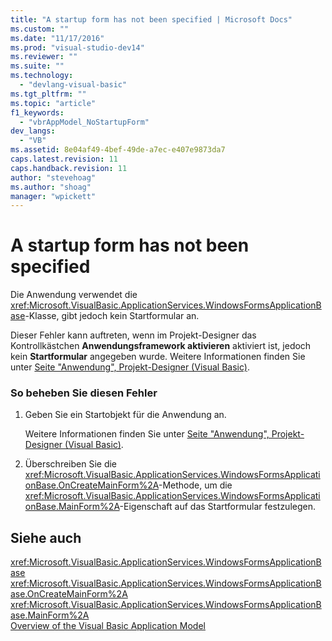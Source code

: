 ```yaml
---
title: "A startup form has not been specified | Microsoft Docs"
ms.custom: ""
ms.date: "11/17/2016"
ms.prod: "visual-studio-dev14"
ms.reviewer: ""
ms.suite: ""
ms.technology: 
  - "devlang-visual-basic"
ms.tgt_pltfrm: ""
ms.topic: "article"
f1_keywords: 
  - "vbrAppModel_NoStartupForm"
dev_langs: 
  - "VB"
ms.assetid: 8e04af49-4bef-49de-a7ec-e407e9873da7
caps.latest.revision: 11
caps.handback.revision: 11
author: "stevehoag"
ms.author: "shoag"
manager: "wpickett"
---
```

# A startup form has not been specified
Die Anwendung verwendet die <xref:Microsoft.VisualBasic.ApplicationServices.WindowsFormsApplicationBase>\-Klasse, gibt jedoch kein Startformular an.  
  
 Dieser Fehler kann auftreten, wenn im Projekt\-Designer das Kontrollkästchen **Anwendungsframework aktivieren** aktiviert ist, jedoch kein **Startformular** angegeben wurde.  Weitere Informationen finden Sie unter [Seite "Anwendung", Projekt\-Designer \(Visual Basic\)](/visual-studio/ide/reference/application-page-project-designer-visual-basic).  
  
### So beheben Sie diesen Fehler  
  
1.  Geben Sie ein Startobjekt für die Anwendung an.  
  
     Weitere Informationen finden Sie unter [Seite "Anwendung", Projekt\-Designer \(Visual Basic\)](/visual-studio/ide/reference/application-page-project-designer-visual-basic).  
  
2.  Überschreiben Sie die <xref:Microsoft.VisualBasic.ApplicationServices.WindowsFormsApplicationBase.OnCreateMainForm%2A>\-Methode, um die <xref:Microsoft.VisualBasic.ApplicationServices.WindowsFormsApplicationBase.MainForm%2A>\-Eigenschaft auf das Startformular festzulegen.  
  
## Siehe auch  
 <xref:Microsoft.VisualBasic.ApplicationServices.WindowsFormsApplicationBase>   
 <xref:Microsoft.VisualBasic.ApplicationServices.WindowsFormsApplicationBase.OnCreateMainForm%2A>   
 <xref:Microsoft.VisualBasic.ApplicationServices.WindowsFormsApplicationBase.MainForm%2A>   
 [Overview of the Visual Basic Application Model](../../../visual-basic/developing-apps/development-with-my/overview-of-the-visual-basic-application-model.md)